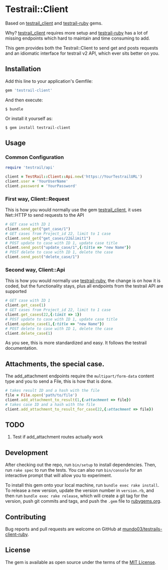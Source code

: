 # Testrail::Client

Based on [testrail_client](https://github.com/zachpendleton/testrail) and [testrail-ruby](https://gitlab.com/RubyAPITools/testrail-ruby) gems.

Why? [testrail_client](https://github.com/zachpendleton/testrail) requires more setup and [testrail-ruby](https://gitlab.com/RubyAPITools/testrail-ruby) has a lot of missing endpoints which hard to maintain and time consuming to add.

This gem provides both the Testrail::Client to send get and posts requests and an idiomatic interface for testrail v2 API, which ever sits better on you.

## Installation

Add this line to your application's Gemfile:

```ruby
gem 'testrail-client'
```

And then execute:

`$ bundle`

Or install it yourself as:

`$ gem install testrail-client`

## Usage

### Common Configuration

``` ruby
require 'testrail/api'

client = TestRail::Client::Api.new('https://YourTestrailURL')
client.user = 'YourUserName'
client.password = 'YourPassword'
```
### First way, Client::Request
This is how you would normally use the gem [testrail_client](https://github.com/zachpendleton/testrail), it uses Net::HTTP to send requests to the API

``` ruby
# GET case with ID 1
client.send_get("get_case/1")
# GET cases from Project_id 22, limit to 1 case
client.send_get("get_cases/22&limit1")
# POST update to case with ID 1, update case title
client.send_post("update_case/1",{:title => "new Name"})
# POST delete to case with ID 1, delete the case
client.send_post("delete_case/1")
```
### Second way, Client::Api
This is how you would normally use [testrail-ruby](https://gitlab.com/RubyAPITools/testrail-ruby), the change is on how it is coded, but the functionality stays, plus all endpoints from the testrail API are supported

``` ruby
# GET case with ID 1
client.get_case(1)
# GET cases from Project_id 22, limit to 1 case
client.get_cases(22,{:limit => 1})
# POST update to case with ID 1, update case title
client.update_case(1,{:title => "new Name"})
# POST delete to case with ID 1, delete the case
client.delete_case(1)
```
As you see, this is more standardized and easy. It follows the testrail documentation.

## Attachments, the special case.
The add_attachment endpoints require the `multipart/form-data` content type and you to send a File, this is how that is done.

```ruby
# takes result ID and a hash with the file
file = File.open('path/to/file')
client.add_attachment_to_result(1,{:attachment => file})
# takes case ID and a hash with the file
client.add_attachment_to_result_for_case(22,{:attachment => file})
```
## TODO

1.  Test if add_attachment routes actually work

## Development

After checking out the repo, run `bin/setup` to install dependencies. Then, run `rake spec` to run the tests. You can also run `bin/console` for an interactive prompt that will allow you to experiment.

To install this gem onto your local machine, run `bundle exec rake install`. To release a new version, update the version number in `version.rb`, and then run `bundle exec rake release`, which will create a git tag for the version, push git commits and tags, and push the `.gem` file to [rubygems.org](https://rubygems.org).

## Contributing

Bug reports and pull requests are welcome on GitHub at [mundo03/testrails-client-ruby](https://github.com/mundo03/testrails-client-ruby).

## License

The gem is available as open source under the terms of the [MIT License](https://opensource.org/licenses/MIT).
